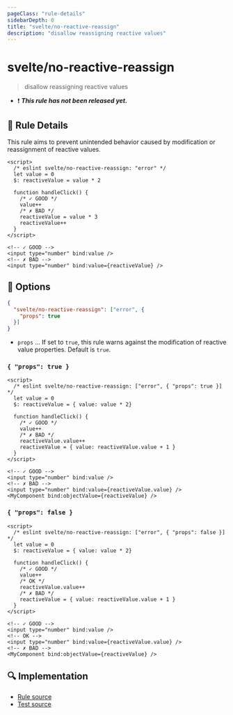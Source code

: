 ```yaml
---
pageClass: "rule-details"
sidebarDepth: 0
title: "svelte/no-reactive-reassign"
description: "disallow reassigning reactive values"
---
```


# svelte/no-reactive-reassign

> disallow reassigning reactive values

- :exclamation: <badge text="This rule has not been released yet." vertical="middle" type="error"> **_This rule has not been released yet._** </badge>

## :book: Rule Details

This rule aims to prevent unintended behavior caused by modification or reassignment of reactive values.

<ESLintCodeBlock>

<!--eslint-skip-->

```svelte
<script>
  /* eslint svelte/no-reactive-reassign: "error" */
  let value = 0
  $: reactiveValue = value * 2

  function handleClick() {
    /* ✓ GOOD */
    value++
    /* ✗ BAD */
    reactiveValue = value * 3
    reactiveValue++
  }
</script>

<!-- ✓ GOOD -->
<input type="number" bind:value />
<!-- ✗ BAD -->
<input type="number" bind:value={reactiveValue} />
```

</ESLintCodeBlock>

## :wrench: Options

```json
{
  "svelte/no-reactive-reassign": ["error", {
    "props": true
  }]
}
```

- `props` ... If set to `true`, this rule warns against the modification of reactive value properties. Default is `true`.

### `{ "props": true }`

<ESLintCodeBlock>

<!--eslint-skip-->

```svelte
<script>
  /* eslint svelte/no-reactive-reassign: ["error", { "props": true }] */
  let value = 0
  $: reactiveValue = { value: value * 2}

  function handleClick() {
    /* ✓ GOOD */
    value++
    /* ✗ BAD */
    reactiveValue.value++
    reactiveValue = { value: reactiveValue.value + 1 }
  }
</script>

<!-- ✓ GOOD -->
<input type="number" bind:value />
<!-- ✗ BAD -->
<input type="number" bind:value={reactiveValue.value} />
<MyComponent bind:objectValue={reactiveValue} />
```

</ESLintCodeBlock>

### `{ "props": false }`

<ESLintCodeBlock>

<!--eslint-skip-->

```svelte
<script>
  /* eslint svelte/no-reactive-reassign: ["error", { "props": false }] */
  let value = 0
  $: reactiveValue = { value: value * 2}

  function handleClick() {
    /* ✓ GOOD */
    value++
    /* OK */
    reactiveValue.value++
    /* ✗ BAD */
    reactiveValue = { value: reactiveValue.value + 1 }
  }
</script>

<!-- ✓ GOOD -->
<input type="number" bind:value />
<!-- OK -->
<input type="number" bind:value={reactiveValue.value} />
<!-- ✗ BAD -->
<MyComponent bind:objectValue={reactiveValue} />
```

</ESLintCodeBlock>

## :mag: Implementation

- [Rule source](https://github.com/sveltejs/eslint-plugin-svelte/blob/main/src/rules/no-reactive-reassign.ts)
- [Test source](https://github.com/sveltejs/eslint-plugin-svelte/blob/main/tests/src/rules/no-reactive-reassign.ts)
